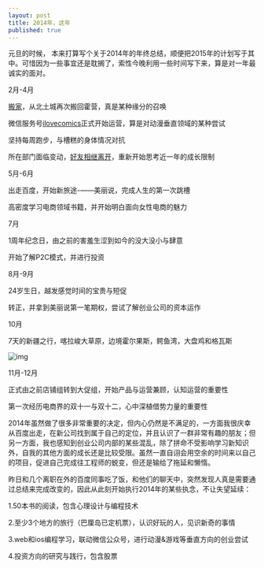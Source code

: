 ```yaml
---
layout: post
title: 2014年，这年
published: true
---
```


元旦的时候， 本来打算写个关于2014年的年终总结，顺便把2015年的计划写于其中。可惜因为一些事宜还是耽搁了，索性今晚利用一些时间写下来，算是对一年最诚实的面对。

2月-4月

[搬家](http://zhangdjxx.github.io/2014/01/24/back-home/)，从北土城再次搬回霍营，真是某种缘分的召唤

微信服务号[ilovecomics](http://zhangdjxx.github.io/2014/02/22/Weixin-Open/)正式开始运营，算是对动漫垂直领域的某种尝试

坚持每周跑步，与槽糕的身体情况对抗

所在部门面临变动，[好友相继离开](http://zhangdjxx.github.io/2014/03/22/p-related/)，重新开始思考近一年的成长限制

5月-6月

出走百度，开始新旅途-——美丽说，完成人生的第一次跳槽

高密度学习电商领域书籍，并开始明白面向女性电商的魅力

7月

1周年纪念日，由之前的害羞生涩到如今的没大没小与肆意

开始了解P2C模式，并进行投资

8月-9月

24岁生日，越发感觉时间的宝贵与短促

转正，并拿到美丽说第一笔期权，尝试了解创业公司的资本运作

10月

7天的新疆之行，喀拉峻大草原，边境霍尔果斯，鳄鱼湾，大盘鸡和格瓦斯

![img](http://ww3.sinaimg.cn/bmiddle/66af2c95gw1eo5sx4j69tj21kw23unpd.jpg)

11月-12月

正式由之前店铺组转到大促组，开始产品与运营兼顾，认知运营的重要性

第一次经历电商界的双十一与双十二，心中深植借势力量的重要性

2014年虽然做了很多非常重要的决定，但内心仍然是不满足的，一方面我很庆幸从百度出走，在新公司找到属于自己的定位，并且认识了一群非常有趣的朋友；但另一方面，我也感知到创业公司内部的某些混乱，除了拼命不受影响学习新知识外，自我的其他方面的成长还是比较受限。虽然一直自诩会用空余的时间来以自己的项目，促进自己完成往工程师的蜕变，但还是输给了拖延和懒惰。

昨日和几个离职在外的百度同事吃了饭，和他们的聊天中，突然发现人真是需要通过总结来完成改变的，因此从此刻开始执行2014年的某些执念，不让失望延续：

1.50本书的阅读，包含心理设计与编程技术

2.至少3个地方的旅行（巴厘岛已定机票），认识好玩的人，见识新奇的事情

3.web和ios编程学习，联动微信公众号，进行动漫&游戏等垂直方向的创业尝试

4.投资方向的研究与践行，包含股票








